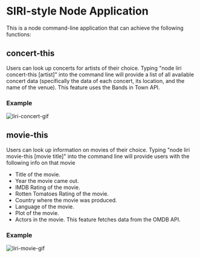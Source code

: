 # SIRI-style Node Application

This is a node command-line application that can achieve the following functions:

## concert-this

Users can look up concerts for artists of their choice. Typing "node liri concert-this [artist]" into the command line will provide a list of all available concert data (specifically the data of each concert, its location, and the name of the venue). This feature uses the Bands in Town API.

### Example

![liri-concert-gif](https://user-images.githubusercontent.com/46388110/59980161-94d43600-95b7-11e9-9763-cc0cca17928a.gif)

## movie-this

Users can look up information on movies of their choice. Typing "node liri movie-this [movie title]" into the command line will provide users with the following info on that movie
  - Title of the movie.
  - Year the movie came out.
  - IMDB Rating of the movie.
  - Rotten Tomatoes Rating of the movie.
  - Country where the movie was produced.
  - Language of the movie.
  - Plot of the movie.
  - Actors in the movie.
 This feature fetches data from the OMDB API.
 
 ### Example
 
 ![liri-movie-gif](https://user-images.githubusercontent.com/46388110/59980307-90a91800-95b9-11e9-94f2-9db09a63f50d.gif)



